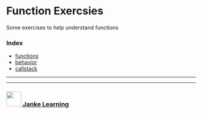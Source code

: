 # Function Exercsies

Some exercises to help understand functions

### Index
* [functions](./1-functions.md)
* [behavior](./2-behavior.md)
* [callstack](./3-callstack.md)

___
___
### <a href="http://janke-learning.org" target="_blank"><img src="https://user-images.githubusercontent.com/18554853/50098409-22575780-021c-11e9-99e1-962787adaded.png" width="40" height="40"></img> Janke Learning</a>
